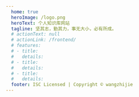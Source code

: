 ```yaml
---
  home: true
  heroImage: /logo.png
  heroText: 个人知识库网站
  tagline: 坚其志，勤其力，事无大小，必有所成。
  # actionText: null
  # actionLink: /frontend/
  # features:
  # - title: 
  #   details: 
  # - title: 
  #   details: 
  # - title: 
  #   details: 
  footer: ISC Licensed | Copyright © wangzhijie
---
```


